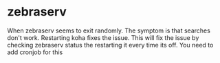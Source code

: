 # zebraserv
When zebraserv seems to exit randomly. The symptom is that searches don't work. Restarting koha fixes the issue.
This will fix the issue by checking zebraserv status the restarting it every time its off.
 You need to add cronjob for this
